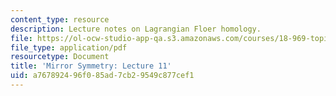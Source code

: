 ```yaml
---
content_type: resource
description: Lecture notes on Lagrangian Floer homology.
file: https://ol-ocw-studio-app-qa.s3.amazonaws.com/courses/18-969-topics-in-geometry-mirror-symmetry-spring-2009/a767892496f085ad7cb29549c877cef1_MIT18_969s09_lec11.pdf
file_type: application/pdf
resourcetype: Document
title: 'Mirror Symmetry: Lecture 11'
uid: a7678924-96f0-85ad-7cb2-9549c877cef1
---
```

